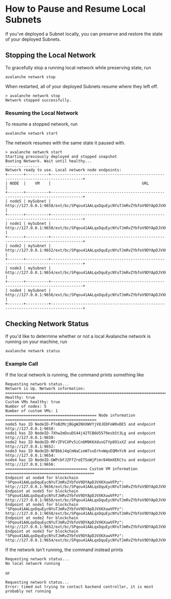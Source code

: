 # How to Pause and Resume Local Subnets

If you've deployed a Subnet locally, you can preserve and restore the state of your deployed Subnets.

## Stopping the Local Network

To gracefully stop a running local network while preserving state, run

```shell
avalanche network stop
```

When restarted, all of your deployed Subnets resume where they left off.

```text
> avalanche network stop
Network stopped successfully.
```

### Resuming the Local Network

To resume a stopped network, run

```shell
avalanche network start
```

The network resumes with the same state it paused with.

<!-- markdownlint-disable MD013 -->

```text
> avalanche network start
Starting previously deployed and stopped snapshot
Booting Network. Wait until healthy...
...............
Network ready to use. Local network node endpoints:
+-------+----------+------------------------------------------------------------------------------------+
| NODE  |    VM    |                                        URL                                         |
+-------+----------+------------------------------------------------------------------------------------+
| node5 | mySubnet | http://127.0.0.1:9658/ext/bc/SPqou41AALqxDquEycNYuTJmRvZYbfoV9DYApDJVXKXuwVFPz/rpc |
+-------+----------+------------------------------------------------------------------------------------+
| node1 | mySubnet | http://127.0.0.1:9650/ext/bc/SPqou41AALqxDquEycNYuTJmRvZYbfoV9DYApDJVXKXuwVFPz/rpc |
+-------+----------+------------------------------------------------------------------------------------+
| node2 | mySubnet | http://127.0.0.1:9652/ext/bc/SPqou41AALqxDquEycNYuTJmRvZYbfoV9DYApDJVXKXuwVFPz/rpc |
+-------+----------+------------------------------------------------------------------------------------+
| node3 | mySubnet | http://127.0.0.1:9654/ext/bc/SPqou41AALqxDquEycNYuTJmRvZYbfoV9DYApDJVXKXuwVFPz/rpc |
+-------+----------+------------------------------------------------------------------------------------+
| node4 | mySubnet | http://127.0.0.1:9656/ext/bc/SPqou41AALqxDquEycNYuTJmRvZYbfoV9DYApDJVXKXuwVFPz/rpc |
+-------+----------+------------------------------------------------------------------------------------+
```

<!-- markdownlint-enable MD013 -->

## Checking Network Status

If you'd like to determine whether or not a local Avalanche network is running on your machine, run

```shell
avalanche network status
```

### Example Call

If the local network is running, the command prints something like

```text
Requesting network status...
Network is Up. Network information:
==================================================================================================
Healthy: true
Custom VMs healthy: true
Number of nodes: 5
Number of custom VMs: 1
======================================== Node information ========================================
node5 has ID NodeID-P7oB2McjBGgW2NXXWVYjV8JEDFoW9xDE5 and endpoint http://127.0.0.1:9658:
node1 has ID NodeID-7Xhw2mDxuDS44j42TCB6U5579esbSt3Lg and endpoint http://127.0.0.1:9650:
node2 has ID NodeID-MFrZFVCXPv5iCn6M9K6XduxGTYp891xXZ and endpoint http://127.0.0.1:9652:
node3 has ID NodeID-NFBbbJ4qCmNaCzeW7sxErhvWqvEQMnYcN and endpoint http://127.0.0.1:9654:
node4 has ID NodeID-GWPcbFJZFfZreETSoWjPimr846mXEKCtu and endpoint http://127.0.0.1:9656:
==================================== Custom VM information =======================================
Endpoint at node4 for blockchain "SPqou41AALqxDquEycNYuTJmRvZYbfoV9DYApDJVXKXuwVFPz": http://127.0.0.1:9656/ext/bc/SPqou41AALqxDquEycNYuTJmRvZYbfoV9DYApDJVXKXuwVFPz/rpc
Endpoint at node5 for blockchain "SPqou41AALqxDquEycNYuTJmRvZYbfoV9DYApDJVXKXuwVFPz": http://127.0.0.1:9658/ext/bc/SPqou41AALqxDquEycNYuTJmRvZYbfoV9DYApDJVXKXuwVFPz/rpc
Endpoint at node1 for blockchain "SPqou41AALqxDquEycNYuTJmRvZYbfoV9DYApDJVXKXuwVFPz": http://127.0.0.1:9650/ext/bc/SPqou41AALqxDquEycNYuTJmRvZYbfoV9DYApDJVXKXuwVFPz/rpc
Endpoint at node2 for blockchain "SPqou41AALqxDquEycNYuTJmRvZYbfoV9DYApDJVXKXuwVFPz": http://127.0.0.1:9652/ext/bc/SPqou41AALqxDquEycNYuTJmRvZYbfoV9DYApDJVXKXuwVFPz/rpc
Endpoint at node3 for blockchain "SPqou41AALqxDquEycNYuTJmRvZYbfoV9DYApDJVXKXuwVFPz": http://127.0.0.1:9654/ext/bc/SPqou41AALqxDquEycNYuTJmRvZYbfoV9DYApDJVXKXuwVFPz/rpc
```

If the network isn't running, the command instead prints

```text
Requesting network status...
No local network running
```

or

```text
Requesting network status...
Error: timed out trying to contact backend controller, it is most probably not running
```
